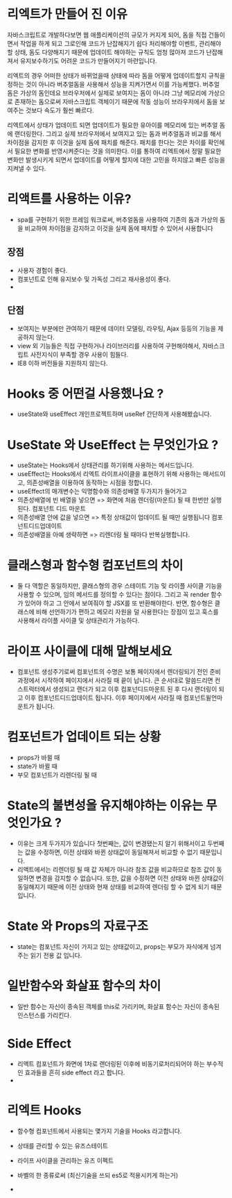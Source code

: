# 리엑트가 만들어 진 이유

자바스크립트로 개발하다보면 웹 애플리케이션의 규모가 커지게 되어,
돔을 직접 건들이면서 작업을 하게 되고 그로인해 코드가 난잡해지기 쉽다
처리해야할 이벤트, 관리해야할 상태, 돔도 다양해지기 때문에
업데이트 해야하는 규칙도 엄청 많아져 코드가 난잡해져서 유지보수하기도 어려운 코드가 만들어지기 마련입니다.

리엑트의 경우
어떠한 상태가 바뀌었을때 상태에 따라 돔을 어떻게 업데이트할지 규칙을 정하는 것이 아니라
버추얼돔을 사용해서 성능을 지켜가면서 이를 가능케했다.
버추얼 돔은 가상의 돔인데요 브라우저에서 실제로 보여지는 돔이 아니라
그냥 메모리에 가상으로 존재하는 돔으로써 자바스크립트 객체이기 때문에
작동 성능이 브라우저에서 돔을 보여주는 것보다 속도가 훨씬 빠르다.

리엑트에서 상태가 업데이트 되면 업데이트가 필요한 유아이를 메모리에 있는 버추얼 돔에 랜더링한다.
그리고 실제 브라우저에서 보여지고 있는 돔과 버추얼돔과 비교를 해서
차이점을 감지한 후 이것을 실제 돔에 패치를 해준다.
패치를 한다는 것은 차이를 확인헤서 필요한 변화를 반영시켜준다는 것을 의미한다.
이를 통하여 리엑트에서 정말 필요한 변화만 발생시키게 되면서 업데이트를 어떻게 할지에 대한 고민을 하지않고 빠른 성능을 지켜낼 수 있다.

# 리액트를 사용하는 이유?

- spa를 구현하기 위한 프레임 워크로써, 버추얼돔을 사용하여 기존의 돔과 가상의 돔을 비교하여 차이점을 감지하고 이것을 실제 돔에 패치할 수 있어서 사용합니다

## 장점

- 사용자 경험이 좋다.
- 컴포넌트로 인해 유지보수 및 가독성 그리고 재사용성이 좋다.
-

## 단점

- 보여지는 부분에만 관여하기 때문에 데이터 모델링, 라우팅, Ajax 등등의 기능을 제공하지 않는다.
- view 외 기능들은 직접 구현하거나 라이브러리를 사용하여 구현해야해서, 자바스크립트 사전지식이 부족할 경우 사용이 힘들다.
- IE8 이하 버전들을 지원하지 않는다.

# Hooks 중 어떤걸 사용했나요 ?

- useState와 useEffect 개인프로젝트하며 useRef 간단하게 사용해봤습니다.

# UseState 와 UseEffect 는 무엇인가요 ?

- useState는 Hooks에서 상태관리를 하기위해 사용하는 메서드입니다.
- useEffect는 Hooks에서 리엑트 라이프사이클을 표현하기 위해 사용하는 매서드이고, 의존성배열을 이용하여 동작하는 시점을 정합니다.
- useEffect의 매개변수는 익명함수와 의존성배열 두가지가 들어가고
- 의존성배열에 빈 배열을 넣으면 => 화면에 처음 렌더링(마운트) 될 때 한번만 실행된다. 컴포넌트 디드 마운트
- 의존성배열 안에 값을 넣으면 => 특정 상태값이 업데이트 될 때만 실행됩니다
  컴포넌트디드업데이트
- 의존성배열을 아예 생략하면 => 리렌더링 될 때마다 반복실행합니다.

# 클래스형과 함수형 컴포넌트의 차이

- 둘 다 역할은 동일하지만, 클래스형의 경우 스테이트 기능 및 라이플 사이클 기능을 사용할 수 있으며, 임의 메서드를 정의할 수 있다는 점이다. 그리고 꼭 render 함수가 있어야 하고 그 안에서 보여줘야 할 JSX를 또 반환해야한다. 반면, 함수형은 클래스에 비해 선언하기가 편하고 메모리 자원을 덜 사용한다는 장점이 있고 훅스를 사용해서 라이플 사이클 및 상태관리가 가능하다.

# 라이프 사이클에 대해 말해보세요

- 컴포넌트 생성주기로써 컴포넌트의 수명은 보통 페이지에서 렌더링되기 전인 준비 과정에서 시작하여 페이지에서 사라질 때 끝이 납니다.
  큰 순서대로 말씀드리면 컨스트럭터에서 생성되고 랜더가 되고 이후 컴포넌디드마운트 된 후 다시 랜더링이 되고 이후 컴포넌트디드업데이트 됩니다. 이후 페이지에서 사라질 때 컴포넌트윌언마운트가 됩니다.

# 컴포넌트가 업데이트 되는 상황

- props가 바뀔 때
- state가 바뀔 때
- 부모 컴포넌트가 리렌더링 될 때

# State의 불변성을 유지해야하는 이유는 무엇인가요 ?

- 이유는 크게 두가지가 있습니다
  첫번째는, 값이 변경됐는지 알기 위해서이고 두번째는 값을 수정하면, 이전 상태와 바뀐 상태값이 동일해져서 비교할 수 없기 때문입니다.
- 리액트에서는 리렌더링 될 때 값 자체가 아니라 참조 값을 비교하므로 참조 값이 동일하면 변경을 감지할 수 없습니다.
  또한, 값을 수정하면 이전 상태와 바뀐 상태값이 동일해지기 때문에 이전 상태와 현재 상태를 비교하여 렌더링 할 수 없게 되기 때문입니다.

# State 와 Props의 자료구조

- state는 컴포넌트 자신이 가지고 있는 상태값이고,
  props는 부모가 자식에게 넘겨주는 읽기 전용 값 입니다.

# 일반함수와 화살표 함수의 차이

- 일반 함수는 자신이 종속된 객체를 this로 가리키며, 화살표 함수는 자신이 종속된 인스턴스를 가리킨다.

# Side Effect

- 리액트 컴포넌트가 화면에 1차로 랜더링된 이후에 비동기로처리되어야 하는 부수적인 효과들을 흔히 side effect 라고 합니다.
-

# 리엑트 Hooks

- 함수형 컴포넌트에서 사용되는 몇가지 기술을 Hooks 라고합니다.
- 상태를 관리할 수 있는 유즈스테이트
- 라이프 사이클을 관리하는 유즈 이펙트

- 바벨의 한 종류로써 (최신기술을 쓰되 es5로 적용시키게 하는거)
-
